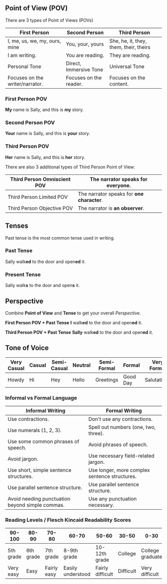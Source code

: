 ## Point of View (POV) 
There are 3 types of Point of Views (POVs)

| **First Person**                | **Second Person**      | **Third Person**                       |
| ------------------------------- | ---------------------- | -------------------------------------- |
| I, me, us, we, my, ours, mine   | You, your, yours       | She, he, it, they, them, their, theirs |
| I am writing.                   | You are reading.       | They are reading.                      |
| Personal Tone                   | Direct, Immersive Tone | Universal Tone                         |
| Focuses on the writer/narrator. | Focuses on the reader. | Focuses on the content.                |
### First Person POV
**My** name is Sally, and this is **my** story.
### Second Person POV
**Your** name is Sally, and this is **your** story.
### Third Person POV
**Her** name is Sally, and this is **her** story.

There are also 3 additional types of Third Person Point of View:

| Third Person Omniscient POV | The narrator speaks for **everyone**.      |
| --------------------------- | ------------------------------------------ |
| Third Person Limited POV    | The narrator speaks for **one character**. |
| Third Person Objective POV  | The narrator is **an observer**.           |
## Tenses
Past tense is the most common tense used in writing. 
### Past Tense
Sally walk**ed** to the door and open**ed** it.
### Present Tense
Sally walk**s** to the door and open**s** it.
## Perspective
Combine **Point of View** and **Tense** to get your overall *Perspective*.

**First Person POV + Past Tense**
**I** walk**ed** to the door and open**ed** it.

**Third Person POV + Past Tense**
**Sally** walk**ed** to the door and open**ed** it.
## Tone of Voice
| Very Casual | Casual | Semi- Casual | Neutral | Semi- Formal | Formal   | Very Formal |
| ----------- | ------ | ------------ | ------- | ------------ | -------- | ----------- |
| Howdy       | Hi     | Hey          | Hello   | Greetings    | Good Day | Salutations |
### Informal vs Formal Language
| **Informal Writing**                            | **Formal Writing**                            |
| ----------------------------------------------- | --------------------------------------------- |
| Use contractions.                               | Don't use any contractions.                   |
| Use numerals (1, 2, 3).                         | Spell out numbers (one, two, three).          |
| Use some common phrases of speech.              | Avoid phrases of speech.                      |
| Avoid jargon.                                   | Use necessary field-related jargon.           |
| Use short, simple sentence structures.          | Use longer, more complex sentence structures. |
| Use parallel sentence structure.                | Use parallel sentence structure.              |
| Avoid needing punctuation beyond simple commas. | Use any punctuation necessary.                |
### Reading Levels / Flesch Kincaid Readability Scores
| **90-100** | **80-90** | **70-80**   | **60-70**         | **50-60**        | **30-50** | **0-30**         |
| ---------- | --------- | ----------- | ----------------- | ---------------- | --------- | ---------------- |
| 5th grade  | 6th grade | 7th grade   | 8-9th grade       | 10-12th grade    | College   | College graduate |
| Very easy  | Easy      | Fairly easy | Easily understood | Fairly difficult | Difficult | Very difficult   |
